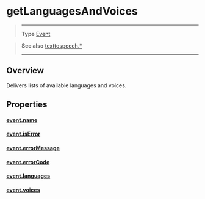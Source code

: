 # getLanguagesAndVoices

> --------------------- ------------------------------------------------------------------------------------------
> __Type__              [Event](https://docs.coronalabs.com/api/type/Event.html)

> __See also__          [texttospeech.*](/plugin/texttospeech/)
> --------------------- ------------------------------------------------------------------------------------------

## Overview

Delivers lists of available languages and voices.

## Properties

#### [event.name](/plugin/texttospeech/event/getLanguagesAndVoices/name)

#### [event.isError](/plugin/texttospeech/event/getLanguagesAndVoices/isError)

#### [event.errorMessage](/plugin/texttospeech/event/getLanguagesAndVoices/errorMessage)

#### [event.errorCode](/plugin/texttospeech/event/getLanguagesAndVoices/errorCode)

#### [event.languages](/plugin/texttospeech/event/getLanguagesAndVoices/languages)

#### [event.voices](/plugin/texttospeech/event/getLanguagesAndVoices/voices)